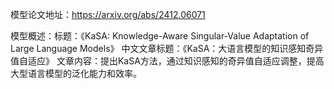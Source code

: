 模型论文地址：https://arxiv.org/abs/2412.06071

模型概述：标题：《KaSA: Knowledge-Aware Singular-Value Adaptation of Large Language Models》
中文文章标题：《KaSA：大语言模型的知识感知奇异值自适应》
文章内容：提出KaSA方法，通过知识感知的奇异值自适应调整，提高大型语言模型的泛化能力和效率。
